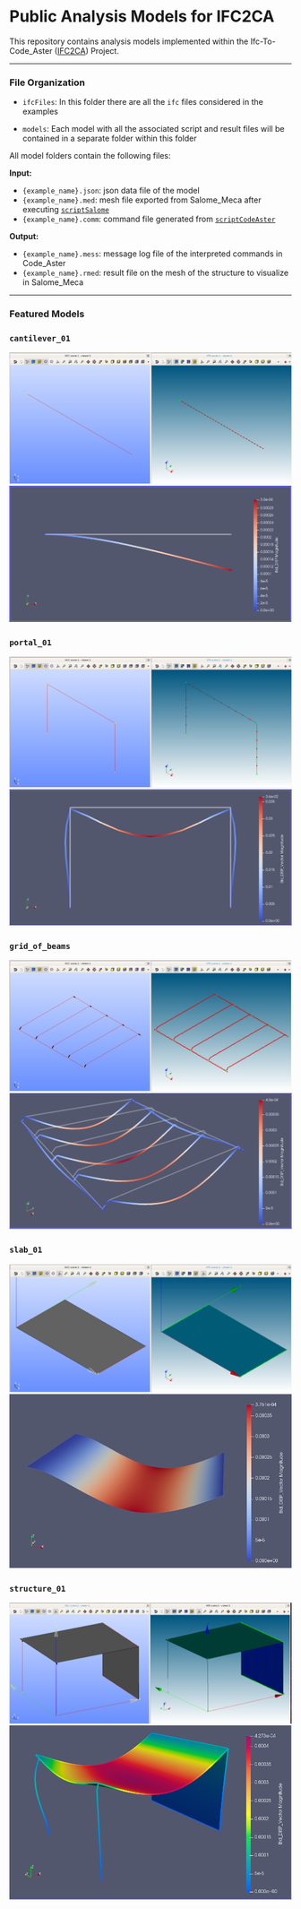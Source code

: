 # Public Analysis Models for IFC2CA
This repository contains analysis models implemented within the Ifc-To-Code_Aster ([IFC2CA](https://github.com/IfcOpenShell/IfcOpenShell/tree/v0.6.0/src/ifc2ca)) Project.

---

### File Organization

- `ifcFiles`: In this folder there are all the `ifc` files considered in the examples

- `models`: Each model with all the associated script and result files will be contained in a separate folder within this folder

All model folders contain the following files:

__Input:__
- `{example_name}.json`: json data file of the model
- `{example_name}.med`: mesh file exported from Salome_Meca after executing [`scriptSalome`](https://github.com/IfcOpenShell/IfcOpenShell/blob/v0.6.0/src/ifc2ca/scriptSalome.py)
- `{example_name}.comm`: command file generated from [`scriptCodeAster`](https://github.com/IfcOpenShell/IfcOpenShell/blob/v0.6.0/src/ifc2ca/scriptCodeAstMer.py)

__Output:__
- `{example_name}.mess`: message log file of the interpreted commands in Code_Aster
- `{example_name}.rmed`: result file on the mesh of the structure to visualize in Salome_Meca

---

### Featured Models

### `cantilever_01`
!['geometry and mesh'](models/cantilever_01/geometry&mesh.png)
!['result'](models/cantilever_01/result.png)

### `portal_01`
!['geometry and mesh'](models/portal_01/geometry&mesh.png)
!['result'](models/portal_01/result.png)

### `grid_of_beams`
!['geometry and mesh'](models/grid_of_beams/geometry&mesh.png)
!['result'](models/grid_of_beams/result.png)

### `slab_01`
!['geometry and mesh'](models/slab_01/geometry&mesh.png)
!['result'](models/slab_01/result.png)

### `structure_01`
!['geometry and mesh'](models/structure_01/geometry&mesh.png)
!['result'](models/structure_01/result.png)
